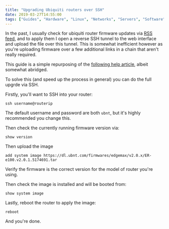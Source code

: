 ```yaml
---
title: "Upgrading Ubiquiti routers over SSH"
date: 2019-03-27T14:55:00
tags: ["Guides", "Hardware", "Linux", "Networks", "Servers", "Software"]
---
```


In the past, I usually check for ubiquiti router firmware updates via [RSS feed](https://community.ubnt.com/ubnt/rss/board?board.id=Blog_EdgeMAX), and to apply them I open a reverse SSH tunnel to the web interface and upload the file over this tunnel.
This is somewhat inefficient however as you're uploading firmware over a few additional links in a chain that aren't really required.


This guide is a simple repurposing of the [following help article](https://help.ubnt.com/hc/en-us/articles/205146110-EdgeRouter-How-to-Upgrade-the-EdgeOS-Firmware#3), albeit somewhat abridged.

To solve this (and speed up the process in general) you can do the full upgrde via SSH.

Firstly, you'll want to SSH into your router:
```
ssh username@routerip
```
The default username and password are both `ubnt`, but it's highly recommended you change this.

Then check the currently running firmware version via:
```
show version
```

Then upload the image
```
add system image https://dl.ubnt.com/firmwares/edgemax/v2.0.x/ER-e100.v2.0.1.5174691.tar
```
Verify the firmware is the correct version for the model of router you're using.

Then check the image is installed and will be booted from:
```
show system image
```

Lastly, reboot the router to apply the image:
```
reboot
```

And you're done.